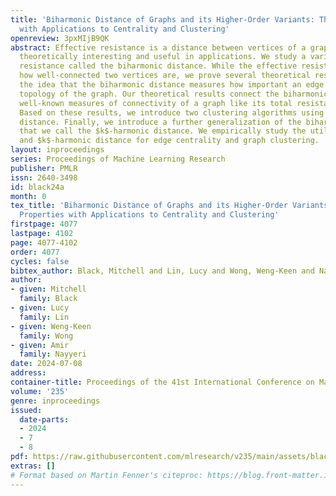 ```yaml
---
title: 'Biharmonic Distance of Graphs and its Higher-Order Variants: Theoretical Properties
  with Applications to Centrality and Clustering'
openreview: 3pxMIjB9QK
abstract: Effective resistance is a distance between vertices of a graph that is both
  theoretically interesting and useful in applications. We study a variant of effective
  resistance called the biharmonic distance. While the effective resistance measures
  how well-connected two vertices are, we prove several theoretical results supporting
  the idea that the biharmonic distance measures how important an edge is to the global
  topology of the graph. Our theoretical results connect the biharmonic distance to
  well-known measures of connectivity of a graph like its total resistance and sparsity.
  Based on these results, we introduce two clustering algorithms using the biharmonic
  distance. Finally, we introduce a further generalization of the biharmonic distance
  that we call the $k$-harmonic distance. We empirically study the utility of biharmonic
  and $k$-harmonic distance for edge centrality and graph clustering.
layout: inproceedings
series: Proceedings of Machine Learning Research
publisher: PMLR
issn: 2640-3498
id: black24a
month: 0
tex_title: 'Biharmonic Distance of Graphs and its Higher-Order Variants: Theoretical
  Properties with Applications to Centrality and Clustering'
firstpage: 4077
lastpage: 4102
page: 4077-4102
order: 4077
cycles: false
bibtex_author: Black, Mitchell and Lin, Lucy and Wong, Weng-Keen and Nayyeri, Amir
author:
- given: Mitchell
  family: Black
- given: Lucy
  family: Lin
- given: Weng-Keen
  family: Wong
- given: Amir
  family: Nayyeri
date: 2024-07-08
address:
container-title: Proceedings of the 41st International Conference on Machine Learning
volume: '235'
genre: inproceedings
issued:
  date-parts:
  - 2024
  - 7
  - 8
pdf: https://raw.githubusercontent.com/mlresearch/v235/main/assets/black24a/black24a.pdf
extras: []
# Format based on Martin Fenner's citeproc: https://blog.front-matter.io/posts/citeproc-yaml-for-bibliographies/
---
```

